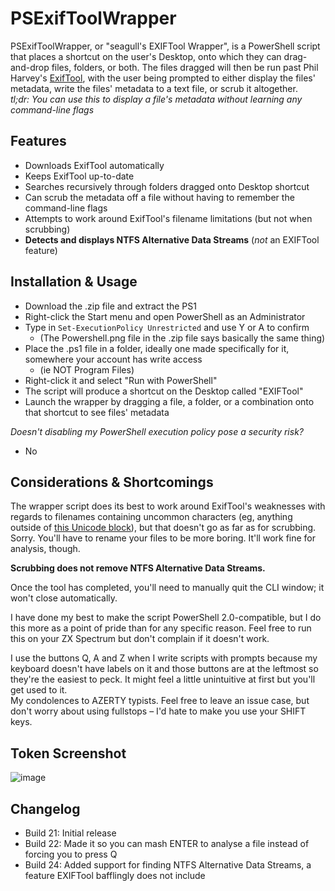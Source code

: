 # PSExifToolWrapper
PSExifToolWrapper, or "seagull's EXIFTool Wrapper", is a PowerShell script that places a shortcut on the user's Desktop, onto which they can drag-and-drop files, folders, or both. The files dragged will then be run past Phil Harvey's [ExifTool](https://www.exiftool.org), with the user being prompted to either display the files' metadata, write the files' metadata to a text file, or scrub it altogether.  
_tl;dr: You can use this to display a file's metadata without learning any command-line flags_

## Features
- Downloads ExifTool automatically
- Keeps ExifTool up-to-date
- Searches recursively through folders dragged onto Desktop shortcut
- Can scrub the metadata off a file without having to remember the command-line flags
- Attempts to work around ExifTool's filename limitations (but not when scrubbing)
- **Detects and displays NTFS Alternative Data Streams** (_not_ an EXIFTool feature)

## Installation & Usage
- Download the .zip file and extract the PS1
- Right-click the Start menu and open PowerShell as an Administrator
- Type in `Set-ExecutionPolicy Unrestricted` and use Y or A to confirm
  - (The Powershell.png file in the .zip file says basically the same thing)
- Place the .ps1 file in a folder, ideally one made specifically for it, somewhere your account has write access
  - (ie NOT Program Files)
- Right-click it and select "Run with PowerShell"
- The script will produce a shortcut on the Desktop called "EXIFTool"
- Launch the wrapper by dragging a file, a folder, or a combination onto that shortcut to see files' metadata

_Doesn't disabling my PowerShell execution policy pose a security risk?_
- No

## Considerations & Shortcomings
The wrapper script does its best to work around ExifTool's weaknesses with regards to filenames containing uncommon characters (eg, anything outside of [this Unicode block](https://jrgraphix.net/r/Unicode/0020-007F)), but that doesn't go as far as for scrubbing.
Sorry. You'll have to rename your files to be more boring. It'll work fine for analysis, though.

**Scrubbing does not remove NTFS Alternative Data Streams.**

Once the tool has completed, you'll need to manually quit the CLI window; it won't close automatically.

I have done my best to make the script PowerShell 2.0-compatible, but I do this more as a point of pride than for any specific reason.
Feel free to run this on your ZX Spectrum but don't complain if it doesn't work.

I use the buttons Q, A and Z when I write scripts with prompts because my keyboard doesn't have labels on it and those buttons are at the leftmost so they're the easiest to peck.
It might feel a little unintuitive at first but you'll get used to it.  
My condolences to AZERTY typists. Feel free to leave an issue case, but don't worry about using fullstops – I'd hate to make you use your SHIFT keys.

## Token Screenshot
![image](https://github.com/seagull/PSExifToolWrapper/assets/241834/90163293-61fa-4324-aab9-4f631e555049)

## Changelog
- Build 21: Initial release
- Build 22: Made it so you can mash ENTER to analyse a file instead of forcing you to press Q
- Build 24: Added support for finding NTFS Alternative Data Streams, a feature EXIFTool bafflingly does not include
